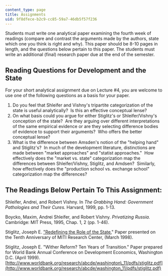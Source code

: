 ```yaml
---
content_type: page
title: Assignments
uid: 9f8dfece-b2c9-cc85-59a7-46db5f57f236
---
```


Students must write one analytical paper examining the fourth week of readings (compare and contrast the arguments made by the authors, state which one you think is right and why). This paper should be 8-10 pages in length, and the questions below pertain to this paper. The students must write an additional (final) research paper due at the end of the semester.

Reading Questions for Development and the State
-----------------------------------------------

For your short analytical assignment due on Lecture #4, you are welcome to use one of the following questions as a basis for your paper.

1.  Do you feel that Shleifer and Vishny's tripartite categorization of the state is useful analytically?  Is this an effective conceptual lense?
2.  On what basis could you argue for either Stiglitz's or Shleifer/Vishny's conception of the state?  Are they arguing over different interpretations of the same empirical evidence or are they selecting difference bodies of evidence to support their arguments?  Who offers the better conceptual lense?
3.  What is the difference between Amsden's notion of the "helping hand" and Stiglitz's?  In much of the development literature, distinctions are made between "market approaches" and "statist approaches."  How effectively does the "market vs. state" categorization map the differences between Shleifer/Vishny, Stiglitz, and Amdsen?  Similarly, how effectively does the "production school vs. exchange school" categorization map the differences?

The Readings Below Pertain To This Assignment:
----------------------------------------------

Shleifer, Andrei, and Robert Vishny. In _The Grabbing Hand: Government Pathologies and Their Cures._ Harvard, 1999, pp. 1-13.

Boycko, Maxim, Andrei Shleifer, and Robert Vishny. _Privatizing Russia._ Cambridge: MIT Press, 1995, Chap. 1, 2 (pp. 1-46).

Stiglitz, Joseph E. ["Redefining the Role of the State.](https://www.semanticscholar.org/paper/Redefining-the-Role-of-the-State-Snowdon-Stiglitz/6b425a68c5eb04aaaceecae3ff58ac4a5e066412)" Paper presented on the Tenth Anniversary of MITI Research Center, (March 1998).

Stiglitz, Joseph E. "Wither Reform? Ten Years of Transition." Paper prepared for World Bank Annual Conference on Development Economics, Washington D.C. (April 1999).  
[http://www.worldbank.org/research/abcde/washington\_11/pdfs/stiglitz.pdf](http://www.worldbank.org/research/abcde/washington_11/pdfs/stiglitz.pdf)